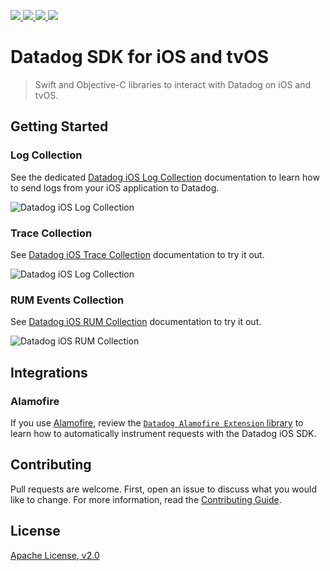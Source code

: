 <p>
    <a href="https://swiftpackageindex.com/DataDog/dd-sdk-ios">
        <img src="https://img.shields.io/endpoint?url=https%3A%2F%2Fswiftpackageindex.com%2Fapi%2Fpackages%2FDataDog%2Fdd-sdk-ios%2Fbadge%3Ftype%3Dplatforms" />
    </a>
    <a href="https://swiftpackageindex.com/DataDog/dd-sdk-ios">
        <img src="https://img.shields.io/endpoint?url=https%3A%2F%2Fswiftpackageindex.com%2Fapi%2Fpackages%2FDataDog%2Fdd-sdk-ios%2Fbadge%3Ftype%3Dswift-versions" />
    </a>
    <a href="https://swiftpackageindex.com/DataDog/dd-sdk-ios">
        <img src="https://img.shields.io/github/v/release/DataDog/dd-sdk-ios?style=flat&label=Swift%20Package%20Index&color=red" />
    </a>
    <a href="https://cocoapods.org/pods/DatadogCore">
        <img src="https://img.shields.io/github/v/release/DataDog/dd-sdk-ios?style=flat&label=CocoaPods" />
    </a>
</p>


# Datadog SDK for iOS and tvOS

> Swift and Objective-C libraries to interact with Datadog on iOS and tvOS.

## Getting Started

### Log Collection

See the dedicated [Datadog iOS Log Collection][1] documentation to learn how to send logs from your iOS application to Datadog.

![Datadog iOS Log Collection](docs/images/logging.png)

### Trace Collection

See [Datadog iOS Trace Collection][2] documentation to try it out.

![Datadog iOS Log Collection](docs/images/tracing.png)

### RUM Events Collection

See [Datadog iOS RUM Collection][3] documentation to try it out.

![Datadog iOS RUM Collection](docs/images/rum.png)

## Integrations

### Alamofire

If you use [Alamofire][4], review the [`Datadog Alamofire Extension` library](DatadogExtensions/Alamofire/) to learn how to automatically instrument requests with the Datadog iOS SDK.

## Contributing

Pull requests are welcome. First, open an issue to discuss what you would like to change. For more information, read the [Contributing Guide](CONTRIBUTING.md).

## License

[Apache License, v2.0](LICENSE)


[1]: https://docs.datadoghq.com/logs/log_collection/ios
[2]: https://docs.datadoghq.com/tracing/setup_overview/setup/ios
[3]: https://docs.datadoghq.com/real_user_monitoring/ios
[4]: https://github.com/Alamofire/Alamofire